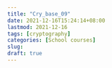 ```yaml
---
title: "Cry_base_09"
date: 2021-12-16T15:24:14+08:00
lastmod: 2021-12-16
tags: [cryptography]
categories: [School courses]
slug:
draft: true
---
```


